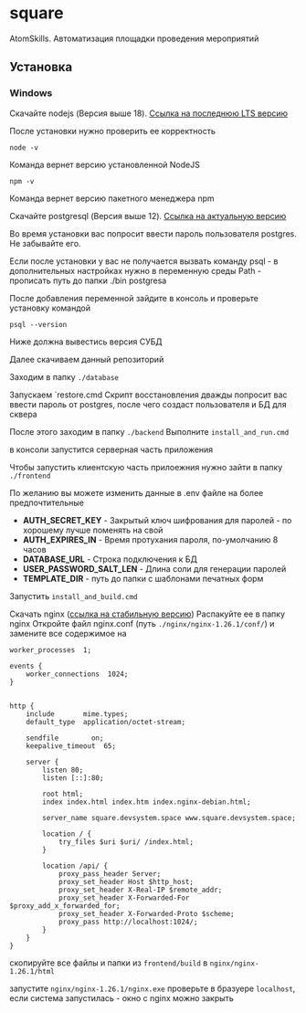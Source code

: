 # square

AtomSkills. Автоматизация площадки проведения мероприятий

## Установка

### Windows

Скачайте nodejs (Версия выше 18). [Ссылка на последнюю LTS версию](https://nodejs.org/en)

После установки нужно проверить ее корректность

```shell
node -v
```

Команда вернет версию установленной NodeJS

```shell
npm -v
```

Команда вернет версию пакетного менеджера npm

Скачайте postgresql (Версия выше 12). [Ссылка на актуальную версию](https://www.postgresql.org/download/)

Во время установки вас попросит ввести пароль пользователя postgres. Не забывайте его.

Если после установки у вас не получается вызвать команду psql - в дополнительных настройках
нужно в переменную среды Path - прописать путь до папки ./bin postgresa

После добавления переменной зайдите в консоль и проверьте установку командой

```shell
psql --version
```

Ниже должна вывестись версия СУБД

Далее скачиваем данный репозиторий

Заходим в папку `./database`

Запускаем `restore.cmd
Скрипт восстановления дважды попросит вас ввести пароль от postgres, после чего создаст пользователя и БД для сквера

После этого заходим в папку `./backend`
Выполните `install_and_run.cmd`

в консоли запустится серверная часть приложения

Чтобы запустить клиентскую часть прилоежния нужно зайти в папку `./frontend`

По желанию вы можете изменить данные в .env файле на более предпочтительные

- **AUTH_SECRET_KEY** - Закрытый ключ шифрования для паролей - по хорошему лучше поменять на свой  
- **AUTH_EXPIRES_IN** - Время протухания пароля, по-умолчанию 8 часов
- **DATABASE_URL** - Строка подключения к БД
- **USER_PASSWORD_SALT_LEN** - Длина соли для генерации паролей
- **TEMPLATE_DIR** - путь до папки с шаблонами печатных форм

Запустить `install_and_build.cmd`

Скачать nginx ([ссылка на стабильную версию](https://nginx.org/download/nginx-1.26.1.zip))
Распакуйте ее в папку nginx
Откройте файл nginx.conf (путь `./nginx/nginx-1.26.1/conf/`)
и замените все содержимое на

```nginx configuration
worker_processes  1;

events {
    worker_connections  1024;
}


http {
    include       mime.types;
    default_type  application/octet-stream;

    sendfile        on;
    keepalive_timeout  65;

	server {
		listen 80;
		listen [::]:80;

		root html;
		index index.html index.htm index.nginx-debian.html;

		server_name square.devsystem.space www.square.devsystem.space;

		location / {
			try_files $uri $uri/ /index.html;
		}

		location /api/ {
			proxy_pass_header Server;
			proxy_set_header Host $http_host;
			proxy_set_header X-Real-IP $remote_addr;
			proxy_set_header X-Forwarded-For $proxy_add_x_forwarded_for;
			proxy_set_header X-Forwarded-Proto $scheme;
			proxy_pass http://localhost:1024/;
		}
	}
}
```

скопируйте все файлы и папки из `frontend/build` в `nginx/nginx-1.26.1/html`

запустите `nginx/nginx-1.26.1/nginx.exe`
проверьте в бразуере `localhost`, если система запустилась - окно с nginx можно закрыть